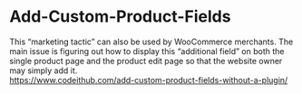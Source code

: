 # Add-Custom-Product-Fields
This “marketing tactic” can also be used by WooCommerce merchants. The main issue is figuring out how to display this “additional field” on both the single product page and the product edit page so that the website owner may simply add it.
<br>https://www.codeithub.com/add-custom-product-fields-without-a-plugin/
